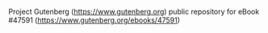 Project Gutenberg (https://www.gutenberg.org) public repository for eBook #47591 (https://www.gutenberg.org/ebooks/47591)
